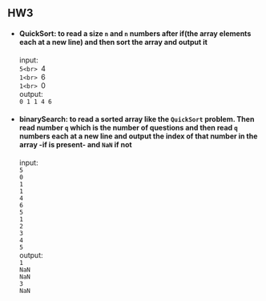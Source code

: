 ## HW3
-   #### QuickSort: to read a size `n` and `n` numbers after if(the array elements each at a new line) and then sort the array and output it
    input: <br>
    `5<br>
    `4<br>
    `1<br>
    `6<br>
    `1<br>
    `0<br>
    output:<br>
    `0 1 1 4 6`<br>
-   #### binarySearch: to read a sorted array like the `QuickSort` problem. Then read number `q` which is the number of questions and then read `q` numbers each at a new line and output the index of that number in the array -if is present- and `NaN` if not
    input:<br>
    `5`<br>
    `0`<br>
    `1`<br>
    `1`<br>
    `4`<br>
    `6`<br>
    `5`<br>
    `1`<br>
    `2`<br>
    `3`<br>
    `4`<br>
    `5`<br>
    output:<br>
    `1`<br>
    `NaN`<br>
    `NaN`<br>
    `3`<br>
    `NaN`<br>
